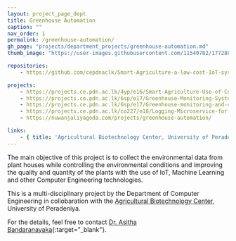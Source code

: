 ```yaml
---
layout: project_page_dept
title: Greenhouse Automation
caption: ""
nav_order: 1
permalink: /greenhouse-automation/
gh_page: "projects/department_projects/greenhouse-automation.md"
thumb_image: "https://user-images.githubusercontent.com/11540782/177288997-ad3639be-5bfe-4587-bf9c-2678a2986823.png"

repositories:
    - https://github.com/cepdnaclk/Smart-Agriculture-a-low-cost-IoT-system-for-polytunnels

projects:
    - https://projects.ce.pdn.ac.lk/4yp/e16/Smart-Agriculture-Use-of-Computer-Vision-ML-and-IoT-to-Improve-Crop-Productivity/
    - https://projects.ce.pdn.ac.lk/6sp/e17/Greenhouse-Monitoring-System/
    - https://projects.ce.pdn.ac.lk/6sp/e17/Greenhouse-monitoring-and-controlling-based-on-IOT-sensor-data/
    - https://projects.ce.pdn.ac.lk/co227/e18/Logging-Microservice-for-IoT-based-Smart-Agriculture-Project/
    - https://nuwanjaliyagoda.com/projects/greenhouse-automation/

links:
    - { title: 'Agricultural Biotechnology Center, University of Peradeniya', url: 'http://agri.pdn.ac.lk/agbc'}
---
```


The main objective of this project is to collect the environmental data from plant houses while controlling the environmental conditions and improving the quality and quantity of the plants with the use of IoT, Machine Learning and other Computer Engineering technologies.

This is a multi-disciplinary project by the Department of Computer Engineering in collobaration with the [Agricultural Biotechnology Center](http://agri.pdn.ac.lk/agbc/), University of Peradeniya.

For the details, feel free to contact [Dr. Asitha Bandaranayaka](https://people.ce.pdn.ac.lk/staff/academic/asitha-bandaranayake/){:target="_blank"}.
